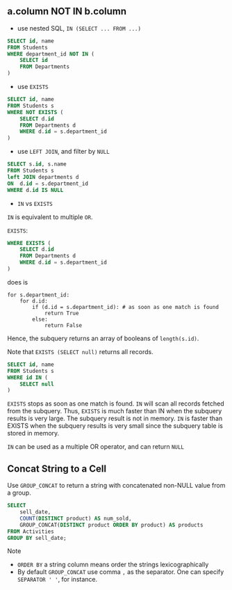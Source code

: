 ## a.column NOT IN b.column


- use nested SQL, `IN (SELECT ... FROM ...)`

```SQL
SELECT id, name
FROM Students
WHERE department_id NOT IN (
    SELECT id
    FROM Departments
)
```

- use `EXISTS`

```SQL
SELECT id, name
FROM Students s
WHERE NOT EXISTS (
    SELECT d.id
    FROM Departments d
    WHERE d.id = s.department_id
)
```


- use `LEFT JOIN`, and filter by `NULL`

```SQL
SELECT s.id, s.name
FROM Students s
left JOIN departments d
ON  d.id = s.department_id
WHERE d.id IS NULL
```

- `IN` vs `EXISTS`

`IN` is equivalent to multiple `OR`.


`EXISTS`:
```SQL
WHERE EXISTS (
    SELECT d.id
    FROM Departments d
    WHERE d.id = s.department_id
)
```

does is
```
for s.department_id:
    for d.id:
        if (d.id = s.department_id): # as soon as one match is found
            return True
        else:
            return False
```

Hence, the subquery returns an array of booleans of `length(s.id)`.

Note that `EXISTS (SELECT null)` returns all records.
```SQL
SELECT id, name
FROM Students s
WHERE id IN (
    SELECT null
)
```

`EXISTS` stops as soon as one match is found. `IN` will scan all records fetched from the subquery. Thus, `EXISTS` is much faster than IN when the subquery results is very large. The subquery result is not in memory.
`IN` is faster than EXISTS when the subquery results is very small since the subquery table is stored in memory.

`IN` can be used as a multiple OR operator, and can return `NULL`

## Concat String to a Cell

Use `GROUP_CONCAT` to return a string with concatenated non-NULL value from a group.

```sql
SELECT
    sell_date,
    COUNT(DISTINCT product) AS num_sold,
    GROUP_CONCAT(DISTINCT product ORDER BY product) AS products
FROM Activities
GROUP BY sell_date;
```

Note
- `ORDER BY` a string column means order the strings lexicographically
- By default `GROUP_CONCAT` use comma `,` as the separator. One can specify `SEPARATOR ' '`, for instance.
